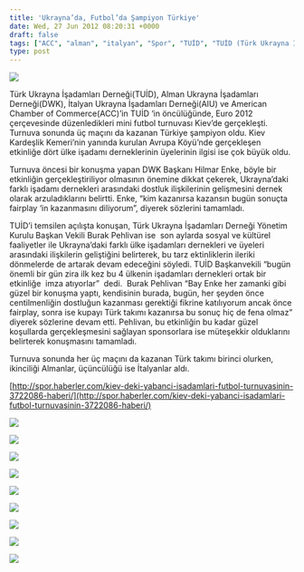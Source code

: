 ```yaml
---
title: 'Ukrayna’da, Futbol’da Şampiyon Türkiye'
date: Wed, 27 Jun 2012 08:20:31 +0000
draft: false
tags: ["ACC", "alman", "italyan", "Spor", "TUİD", "TUİD (Türk Ukrayna İşadamları Derneği)", "Ukrayna Türk toplumu"]
type: post
---
```


![](http://arsiv.tuid.org.ua/wp-content/uploads/2012/06/IMG_3181.jpg)




Türk Ukrayna İşadamları Derneği(TUİD), Alman Ukrayna İşadamları Derneği(DWK), İtalyan Ukrayna İşadamları Derneği(AIU) ve American Chamber of Commerce(ACC)’in TUİD ‘in öncülüğünde, Euro 2012 çerçevesinde düzenledikleri mini futbol turnuvası Kiev’de gerçekleşti. Turnuva sonunda üç maçını da kazanan Türkiye şampiyon oldu. Kiev Kardeşlik Kemeri’nin yanında kurulan Avrupa Köyü’nde gerçekleşen etkinliğe dört ülke işadamı derneklerinin üyelerinin ilgisi ise çok büyük oldu.




Turnuva öncesi bir konuşma yapan DWK Başkanı Hilmar Enke, böyle bir etkinliğin gerçekleştiriliyor olmasının önemine dikkat çekerek, Ukrayna’daki farklı işadamı dernekleri arasındaki dostluk ilişkilerinin gelişmesini dernek olarak arzuladıklarını belirtti. Enke, “kim kazanırsa kazansın bugün sonuçta fairplay ‘in kazanmasını diliyorum”, diyerek sözlerini tamamladı.




TUİD’i temsilen açılışta konuşan, Türk Ukrayna İşadamları Derneği Yönetim Kurulu Başkan Vekili Burak Pehlivan ise  son aylarda sosyal ve kültürel faaliyetler ile Ukrayna’daki farklı ülke işadamları dernekleri ve üyeleri arasındaki ilişkilerin geliştiğini belirterek, bu tarz ektinliklerin ileriki dönmelerde de artarak devam edeceğini söyledi. TUİD Başkanvekili “bugün önemli bir gün zira ilk kez bu 4 ülkenin işadamları dernekleri ortak bir etkinliğe  imza atıyorlar”  dedi.  Burak Pehlivan “Bay Enke her zamanki gibi güzel bir konuşma yaptı, kendisinin burada, bugün, her şeyden önce centilmenliğin dostluğun kazanması gerektiği fikrine katılıyorum ancak önce fairplay, sonra ise kupayı Türk takımı kazanırsa bu sonuç hiç de fena olmaz” diyerek sözlerine devam etti. Pehlivan, bu etkinliğin bu kadar güzel koşullarda gerçekleşmesini sağlayan sponsorlara ise müteşekkir olduklarını belirterek konuşmasını tamamladı.




Turnuva sonunda her üç maçını da kazanan Türk takımı birinci olurken, ikinciliği Almanlar, üçüncülüğü ise İtalyanlar aldı.




[http://spor.haberler.com/kiev-deki-yabanci-isadamlari-futbol-turnuvasinin-3722086-haberi/](http://spor.haberler.com/kiev-deki-yabanci-isadamlari-futbol-turnuvasinin-3722086-haberi/)


![](https://lh5.googleusercontent.com/-xHySMG9g0y4/T-CHuPhskgI/AAAAAAAAAAg/ta4a1RC7ZJ4/s693/IMG_2260.JPG)

![](https://lh6.googleusercontent.com/-Yn67DFXhXzw/T-CHuSJU2EI/AAAAAAAAAAk/CSY9-Fw_-mw/s693/IMG_2265.JPG)

![](https://lh4.googleusercontent.com/-9Y1laJNpMNw/T-CIFi1JmuI/AAAAAAAAACA/DztKYgYwSkU/s693/IMG_3276.JPG)

![](https://lh3.googleusercontent.com/-6DVHXnv8RSI/T-CH0_qXAKI/AAAAAAAAAA8/Yg1yRMjbFZ4/s693/IMG_2709.JPG)

![](https://lh3.googleusercontent.com/-BJt-NZxX9lk/T-GnXWGKjnI/AAAAAAAAACw/2Zh1M2AZWiI/s758/IMG_2363.JPG)

![](https://lh4.googleusercontent.com/-qLlvSZTLn3w/T-GnXtw24JI/AAAAAAAAAC0/pSVRKoPctvA/s758/IMG_2389.JPG)

![](https://lh6.googleusercontent.com/-RjOKrn0Mhac/T-CIHP_J4HI/AAAAAAAAACE/hGrwrpetZ_E/s693/IMG_3374.JPG)

![](https://lh6.googleusercontent.com/-37ei_WQ4cqA/T-CH7SAAwmI/AAAAAAAAABY/ReG_BdFnuis/s693/IMG_3142.JPG)

![](https://lh4.googleusercontent.com/-6-atrNq-AJQ/T-CIA2KUeeI/AAAAAAAAABw/gv7hb91TKKA/s693/IMG_3258.JPG)